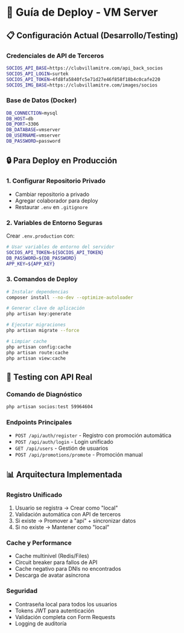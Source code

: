 # 🚀 Guía de Deploy - VM Server

## 📋 Configuración Actual (Desarrollo/Testing)

### Credenciales de API de Terceros
```bash
SOCIOS_API_BASE=https://clubvillamitre.com/api_back_socios
SOCIOS_API_LOGIN=surtek
SOCIOS_API_TOKEN=4fd8fa5840fc5e71d27e46f858f18b4c0cafe220
SOCIOS_IMG_BASE=https://clubvillamitre.com/images/socios
```

### Base de Datos (Docker)
```bash
DB_CONNECTION=mysql
DB_HOST=db
DB_PORT=3306
DB_DATABASE=vmserver
DB_USERNAME=vmserver
DB_PASSWORD=password
```

## 🔒 Para Deploy en Producción

### 1. Configurar Repositorio Privado
- Cambiar repositorio a privado
- Agregar colaborador para deploy
- Restaurar `.env` en `.gitignore`

### 2. Variables de Entorno Seguras
Crear `.env.production` con:
```bash
# Usar variables de entorno del servidor
SOCIOS_API_TOKEN=${SOCIOS_API_TOKEN}
DB_PASSWORD=${DB_PASSWORD}
APP_KEY=${APP_KEY}
```

### 3. Comandos de Deploy
```bash
# Instalar dependencias
composer install --no-dev --optimize-autoloader

# Generar clave de aplicación
php artisan key:generate

# Ejecutar migraciones
php artisan migrate --force

# Limpiar cache
php artisan config:cache
php artisan route:cache
php artisan view:cache
```

## 🧪 Testing con API Real

### Comando de Diagnóstico
```bash
php artisan socios:test 59964604
```

### Endpoints Principales
- `POST /api/auth/register` - Registro con promoción automática
- `POST /api/auth/login` - Login unificado
- `GET /api/users` - Gestión de usuarios
- `POST /api/promotions/promote` - Promoción manual

## 📊 Arquitectura Implementada

### Registro Unificado
1. Usuario se registra → Crear como "local"
2. Validación automática con API de terceros
3. Si existe → Promover a "api" + sincronizar datos
4. Si no existe → Mantener como "local"

### Cache y Performance
- Cache multinivel (Redis/Files)
- Circuit breaker para fallos de API
- Cache negativo para DNIs no encontrados
- Descarga de avatar asíncrona

### Seguridad
- Contraseña local para todos los usuarios
- Tokens JWT para autenticación
- Validación completa con Form Requests
- Logging de auditoría
